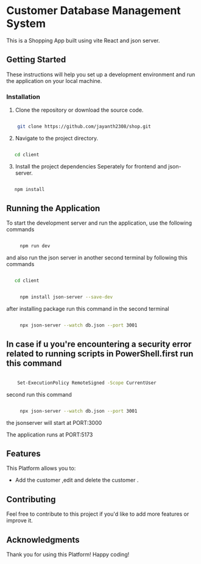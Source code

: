 # Customer Database Management System

This is a Shopping App built using vite React and json server.

## Getting Started

These instructions will help you set up a development environment and run the application on your local machine.


### Installation

1. Clone the repository or download the source code.

```bash

    git clone https://github.com/jayanth2308/shop.git

```

2. Navigate to the project directory.


```bash

   cd client

```

3. Install the project dependencies Seperately for frontend and json-server.

```bash

   npm install

```

## Running the Application

To start the development server and run the application, use the following commands

```bash

     npm run dev

```
and also run the json server  in another second terminal by  following this commands

```bash

   cd client

```

```bash

     npm install json-server --save-dev


```
after installing package run this command in the second terminal
```bash

     npx json-server --watch db.json --port 3001

```
## In case  if u you're encountering a security error related to running scripts in PowerShell.first run this command

```bash

    Set-ExecutionPolicy RemoteSigned -Scope CurrentUser


```
second run this command
```bash

     npx json-server --watch db.json --port 3001
```
the jsonserver will start at PORT:3000

The application runs at PORT:5173

## Features

This Platform allows you to:

- Add the customer ,edit and delete the customer .

## Contributing

Feel free to contribute to this project if you'd like to add more features or improve it.

## Acknowledgments

Thank you for using this Platform!
Happy coding!
